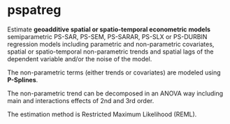 # pspatreg
Estimate **geoadditive spatial or spatio-temporal econometric models** 
semiparametric PS-SAR, PS-SEM, PS-SARAR, PS-SLX or PS-DURBIN regression 
models including parametric and non-parametric covariates, spatial or 
spatio-temporal non-parametric trends and spatial lags of the dependent variable and/or 
the noise of the model. 

The non-parametric terms (either trends or covariates) 
are modeled using **P-Splines**. 

The non-parametric trend can be decomposed in an ANOVA way 
including main and interactions effects of 2nd and 3rd order. 

The estimation method is Restricted Maximum Likelihood (REML).

